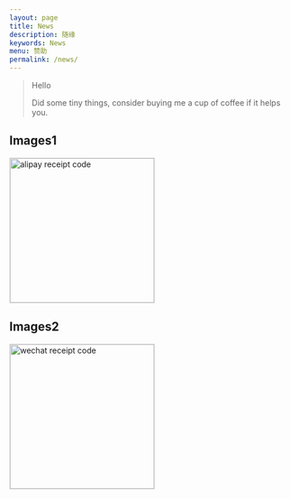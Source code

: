 ```yaml
---
layout: page
title: News
description: 随缘
keywords: News
menu: 赞助
permalink: /news/
---
```


> Hello
> 
> Did some tiny things, consider buying me a cup of coffee if it helps you.


## Images1

<img style="width:256px;border:1px solid lightgrey;" src="{{ assets_base_url }}/assets/images/receipt-code-alipay.jpeg" alt="alipay receipt code" /> 

## Images2

<img style="width:256px;border:1px solid lightgrey;" src="{{ assets_base_url }}/assets/images/receipt-code-wechat.jpeg" alt="wechat receipt code" />
